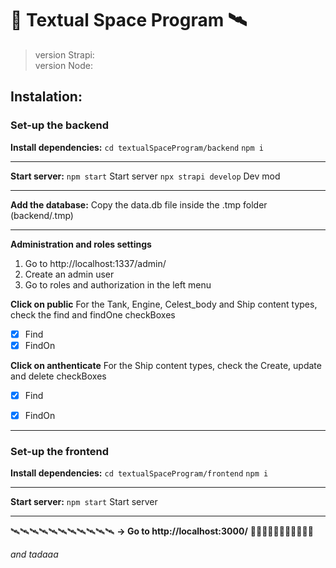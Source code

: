 # 🚀 Textual Space Program 🛰️

> version Strapi:  
> version Node: 
## Instalation:
### Set-up the backend  
**Install dependencies:**
`cd textualSpaceProgram/backend`
`npm i`

***

**Start server:**
`npm start`  Start server
`npx strapi develop`  Dev mod
***
 
**Add the database:**
Copy the data.db file inside the .tmp folder (backend/.tmp)
***

**Administration and roles settings**
1. Go to http://localhost:1337/admin/
2. Create an admin user
3. Go to roles and authorization in the left menu

**Click on public**
For the Tank, Engine, Celest_body and Ship content types, check the find and findOne checkBoxes
- [x] Find
- [x] FindOn
  
**Click on anthenticate**
For the Ship content types, check the Create, update and delete checkBoxes
- [x] Find
- [x] FindOn


 ***
  

### Set-up the frontend

**Install dependencies:**
`cd textualSpaceProgram/frontend`
`npm i`
***

**Start server:**
`npm start`  Start server
***
🛰️🛰️🛰️🛰️🛰️🛰️🛰️🛰️🛰️🛰️🛰️
**→ Go to http://localhost:3000/**
🚀🚀🚀🚀🚀🚀🚀🚀🚀🚀🚀
 
*and tadaaa*
